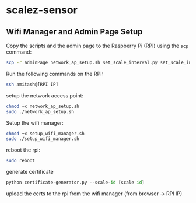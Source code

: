 # scalez-sensor
## Wifi Manager and Admin Page Setup

Copy the scripts and the admin page to the Raspberry Pi (RPI) using the `scp` command:

```sh
scp -r adminPage network_ap_setup.sh set_scale_interval.py set_scale_interval.py rpi_setup_wo_wifi.sh cloud_control.py scale_reader.py connect_to_wifi.sh wifi-disconnect.sh setup_wifi_manager.sh amitash@192.168.86.24:/home/amitash/
```

Run the following commands on the RPI:
```sh
ssh amitash@[RPI IP]
```

setup the network access point:

```sh
chmod +x network_ap_setup.sh
sudo ./network_ap_setup.sh
```

Setup the wifi manager:
```sh
chmod +x setup_wifi_manager.sh
sudo ./setup_wifi_manager.sh
```

reboot the rpi:
```sh
sudo reboot
```
generate certificate
```python
python certificate-generator.py --scale-id [scale id]
```

upload the certs to the rpi from the wifi manager (from browser -> RPI IP)